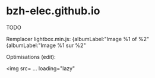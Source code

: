 # bzh-elec.github.io

TODO

Remplacer lightbox.min.js:
{albumLabel:"Image %1 of %2"
{albumLabel:"Image %1 sur %2"


Optimisations (edit):

<link rel="prefetch" href="http://breizh-electrik.fr/">
<link rel="prefetch" href="http://breizh-electrik.fr/index.html">
<link rel="prefetch" href="http://breizh-electrik.fr/merci.html">
<link rel="prerender" href="http://breizh-electrik.fr/">
<link rel="prerender" href="http://breizh-electrik.fr/">
<link rel="prerender" href="http://breizh-electrik.fr/">
<link rel="dns-prefetch" href="https://api.staticforms.xyz/">
<link rel="preload" href="assets/fonts/Basecoat-Regular/font.woff" as="font" type="font/woff" crossorigin>
<link rel="preload" href="assets/fonts/Mont-Light/font.woff" as="font" type="font/woff" crossorigin>
<link rel="preload" href="assets/fonts/codec.warm-trial-thin/font.woff" as="font" type="font/woff" crossorigin>
<link rel="preload" href="assets/material-design/fonts/MaterialIcons-Regular.woff2" as="font" type="font/woff2" crossorigin>
<link rel="preload" href="assets/web/assets/mobirise-icons2/mobirise2.woff" as="font" type="font/woff" crossorigin>
<link rel="preload" href="assets/web/assets/mobirise-icons/mobirise-icons.woff" as="font" type="font/woff" crossorigin>

<img src= ... loading="lazy" 
<script src= vers <script async src=
